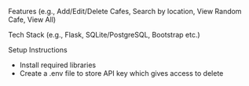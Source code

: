 Features (e.g., Add/Edit/Delete Cafes, Search by location, View Random Cafe, View All)

Tech Stack (e.g., Flask, SQLite/PostgreSQL, Bootstrap etc.)

Setup Instructions
- Install required libraries
- Create a .env file to store API key which gives access to delete

